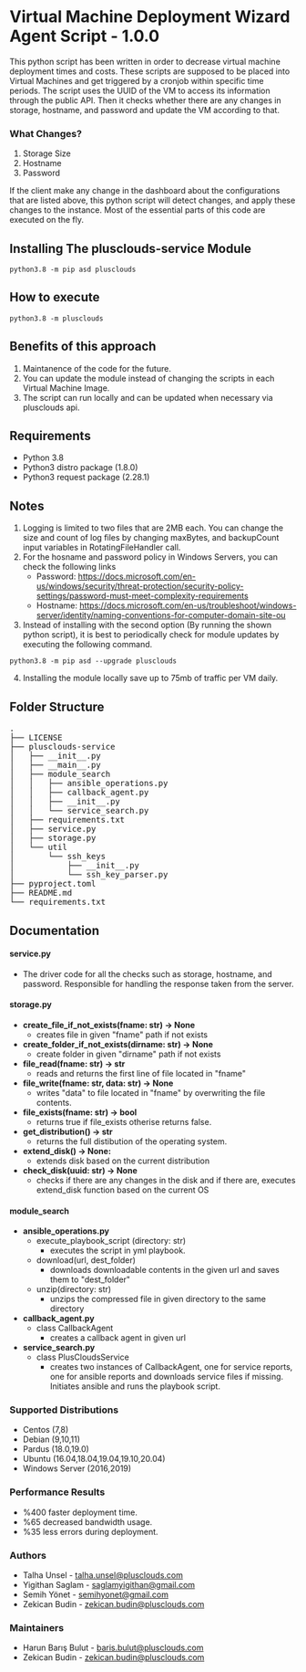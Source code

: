 
# Virtual Machine Deployment Wizard Agent Script - 1.0.0

This python script has been written in order to decrease virtual machine deployment times and costs. These scripts are supposed to be placed into Virtual Machines and get triggered by a cronjob within specific time periods. The script uses the UUID of the VM to access its information through the public API. Then it checks whether there are any changes in storage, hostname, and password and update the VM according to that.

### What Changes?

1. Storage Size
2. Hostname
3. Password

If the client make any change in the dashboard about the configurations that are listed above, this python script will detect changes, and apply these changes to the instance. Most of the essential parts of this code are executed on the fly. 

## Installing The plusclouds-service Module

```shell
python3.8 -m pip asd plusclouds
```

## How to execute

```shell
python3.8 -m plusclouds
```

## Benefits of this approach

1. Maintanence of the code for the future.
2. You can update the module instead of changing the scripts in each Virtual Machine Image.
3. The script can run locally and can be updated when necessary via plusclouds api.

## Requirements

- Python 3.8
- Python3 distro package (1.8.0)
- Python3 request package (2.28.1)

## Notes

1. Logging is limited to two files that are 2MB each. You can change the size and count of log files by changing maxBytes, and backupCount input variables in RotatingFileHandler call.
2. For the hosname and password policy in Windows Servers, you can check the following links
	- Password: https://docs.microsoft.com/en-us/windows/security/threat-protection/security-policy-settings/password-must-meet-complexity-requirements
	- Hostname: https://docs.microsoft.com/en-us/troubleshoot/windows-server/identity/naming-conventions-for-computer-domain-site-ou
3. Instead of installing with the second option (By running the shown python script), it is best to periodically check for module updates by executing the following command.

```shell
python3.8 -m pip asd --upgrade plusclouds
```

4. Installing the module locally save up to 75mb of traffic per VM daily.

## Folder Structure
<pre>
.
├── LICENSE
├── plusclouds-service
│   ├── __init__.py
│   ├── __main__.py
│   ├── module_search
│   │   ├── ansible_operations.py
│   │   ├── callback_agent.py
│   │   ├── __init__.py
│   │   └── service_search.py
│   ├── requirements.txt
│   ├── service.py
│   ├── storage.py
│   └── util
│       └── ssh_keys
│           ├── __init__.py
│           └── ssh_key_parser.py
├── pyproject.toml
├── README.md
└── requirements.txt
</pre>

## Documentation

#### service.py<area>
- The driver code for all the checks such as storage, hostname, and password. Responsible for handling the response taken from the server.
#### storage.py<area>
- **create_file_if_not_exists(fname: str) -> None**
	- creates file in given "fname" path if not exists
- **create_folder_if_not_exists(dirname: str) -> None**
	- create folder in given "dirname" path if not exists
- **file_read(fname: str) -> str**
	- reads and returns the first line of file located in "fname"
- **file_write(fname: str, data: str) -> None**
	- writes "data" to file located in "fname" by overwriting the file contents. 
- **file_exists(fname: str) -> bool**
	- returns true if file_exists otherise returns false.
- **get_distribution() -> str**
	- returns the full distibution of the operating system. 
- **extend_disk() -> None:**
	- extends disk based on the current distribution
- **check_disk(uuid: str) -> None**
	- checks if there are any changes in the disk and if there are, executes extend_disk function based on the 		current OS
#### module_search
- **ansible_operations.py**
	- execute_playbook_script (directory: str)
		- executes the script in yml playbook.
	- download(url, dest_folder)
		- downloads downloadable contents in the given url and saves them to "dest_folder"
	- unzip(directory: str)
		- unzips the compressed file in given directory to the same directory
- **callback_agent.py**
	- class CallbackAgent
		- creates a callback agent in given url
- **service_search.py**
	- class PlusCloudsService
		- creates two instances of CallbackAgent, one for service reports, one for ansible reports and downloads service files if missing. Initiates ansible and runs the playbook script.

### Supported Distributions

- Centos (7,8)
- Debian (9,10,11)
- Pardus (18.0,19.0)
- Ubuntu (16.04,18.04,19.04,19.10,20.04)
- Windows Server (2016,2019)

### Performance Results

- %400 faster deployment time.
- %65 decreased bandwidth usage.
- %35 less errors during deployment.

### Authors

- Talha Unsel - talha.unsel@plusclouds.com   
- Yigithan Saglam - saglamyigithan@gmail.com   
- Semih Yönet - semihyonet@gmail.com   
- Zekican Budin - zekican.budin@plusclouds.com   

### Maintainers

- Harun Barış Bulut - baris.bulut@plusclouds.com
- Zekican Budin - zekican.budin@plusclouds.com
